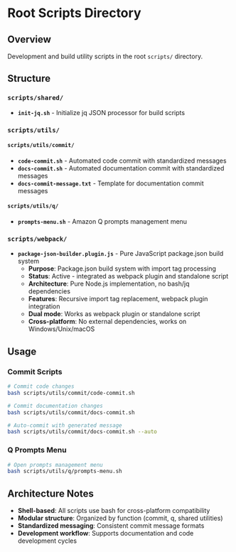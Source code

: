 # Root Scripts Directory

## Overview

Development and build utility scripts in the root `scripts/` directory.

## Structure

### `scripts/shared/`
- **`init-jq.sh`** - Initialize jq JSON processor for build scripts

### `scripts/utils/`

#### `scripts/utils/commit/`
- **`code-commit.sh`** - Automated code commit with standardized messages
- **`docs-commit.sh`** - Automated documentation commit with standardized messages  
- **`docs-commit-message.txt`** - Template for documentation commit messages

#### `scripts/utils/q/`
- **`prompts-menu.sh`** - Amazon Q prompts management menu

### `scripts/webpack/`
- **`package-json-builder.plugin.js`** - Pure JavaScript package.json build system
  - **Purpose**: Package.json build system with import tag processing
  - **Status**: Active - integrated as webpack plugin and standalone script
  - **Architecture**: Pure Node.js implementation, no bash/jq dependencies
  - **Features**: Recursive import tag replacement, webpack plugin integration
  - **Dual mode**: Works as webpack plugin or standalone script
  - **Cross-platform**: No external dependencies, works on Windows/Unix/macOS

## Usage

### Commit Scripts
```bash
# Commit code changes
bash scripts/utils/commit/code-commit.sh

# Commit documentation changes  
bash scripts/utils/commit/docs-commit.sh

# Auto-commit with generated message
bash scripts/utils/commit/docs-commit.sh --auto
```

### Q Prompts Menu
```bash
# Open prompts management menu
bash scripts/utils/q/prompts-menu.sh
```

## Architecture Notes

- **Shell-based**: All scripts use bash for cross-platform compatibility
- **Modular structure**: Organized by function (commit, q, shared utilities)
- **Standardized messaging**: Consistent commit message formats
- **Development workflow**: Supports documentation and code development cycles
